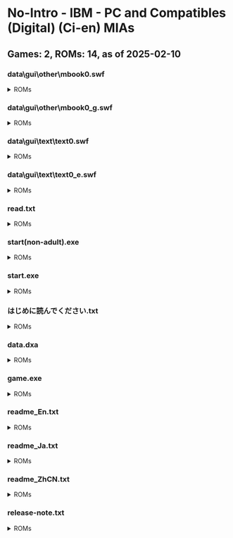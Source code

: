 # No-Intro - IBM - PC and Compatibles (Digital) (Ci-en) MIAs
## Games: 2, ROMs: 14, as of 2025-02-10

### data\gui\other\mbook0.swf
<details>
<summary>ROMs</summary>

- data\gui\other\mbook0.swf, CRC: bd3d8315
</details>

### data\gui\other\mbook0_g.swf
<details>
<summary>ROMs</summary>

- data\gui\other\mbook0_g.swf, CRC: 6a6d95c8
</details>

### data\gui\text\text0.swf
<details>
<summary>ROMs</summary>

- data\gui\text\text0.swf, CRC: 72f104d2
</details>

### data\gui\text\text0_e.swf
<details>
<summary>ROMs</summary>

- data\gui\text\text0_e.swf, CRC: fb426faf
</details>

### read.txt
<details>
<summary>ROMs</summary>

- read.txt, CRC: 18d66ab7
</details>

### start(non-adult).exe
<details>
<summary>ROMs</summary>

- start(non-adult).exe, CRC: d0518a78
</details>

### start.exe
<details>
<summary>ROMs</summary>

- start.exe, CRC: 3333ca36
</details>

### はじめに読んでください.txt
<details>
<summary>ROMs</summary>

- はじめに読んでください.txt, CRC: d5726311
</details>

### data.dxa
<details>
<summary>ROMs</summary>

- data.dxa, CRC: fb5e3d96
</details>

### game.exe
<details>
<summary>ROMs</summary>

- game.exe, CRC: 63875a79
</details>

### readme_En.txt
<details>
<summary>ROMs</summary>

- readme_En.txt, CRC: 8d7b0925
</details>

### readme_Ja.txt
<details>
<summary>ROMs</summary>

- readme_Ja.txt, CRC: ea25850b
</details>

### readme_ZhCN.txt
<details>
<summary>ROMs</summary>

- readme_ZhCN.txt, CRC: e7cdb024
</details>

### release-note.txt
<details>
<summary>ROMs</summary>

- release-note.txt, CRC: a86fc86b
</details>

